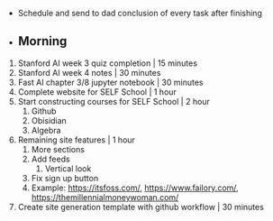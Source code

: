 - Schedule and send to dad conclusion of every task after finishing
  
- ## Morning
1. Stanford AI week 3 quiz completion | 15 minutes
2. Stanford AI week 4 notes | 30 minutes
3. Fast AI chapter 3/8 jupyter notebook | 30 minutes
4. Complete website for SELF School | 1 hour
5. Start constructing courses for SELF School | 2 hour
	1. Github
	2. Obisidian
	3. Algebra
6. Remaining site features | 1 hour
	1. More sections
	2. Add feeds
		1. Vertical look
	3. Fix sign up button
	4. Example: https://itsfoss.com/, https://www.failory.com/, https://themillennialmoneywoman.com/
7. Create site generation template with github workflow | 30 minutes